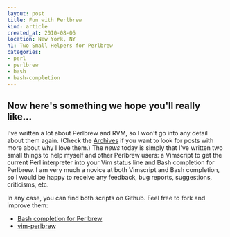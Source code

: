 ```yaml
---
layout: post
title: Fun with Perlbrew
kind: article
created_at: 2010-08-06
location: New York, NY
h1: Two Small Helpers for Perlbrew
categories:
- perl
- perlbrew
- bash
- bash-completion
---
```


## Now here's something we hope you'll really like...

I've written a lot about Perlbrew and RVM, so I won't go into any detail
about them again. (Check the [Archives][a] if you want to look for posts
with more about why I love them.) The *news* today is simply that I've
written two small things to help myself and other Perlbrew users: a
Vimscript to get the current Perl interpreter into your Vim status line and
Bash completion for Perlbrew. I am very much a novice at both Vimscript and
Bash completion, so I would be happy to receive any feedback, bug reports,
suggestions, criticisms, etc.

In any case, you can find both scripts on Github. Feel free to fork and
improve them:

+ [Bash completion for Perlbrew][b]
+ [vim-perlbrew][vp]

[a]: http://ithaca.arpinum.org/archive.html
[b]: http://github.com/telemachus/perlbrew-bash-completion
[vp]: http://github.com/telemachus/vim-perlbrew
